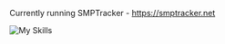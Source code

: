 Currently running SMPTracker - https://smptracker.net

![My Skills](https://skillicons.dev/icons?i=photoshop,html,cloudflare,docker,grafana,nginx,vscode)
